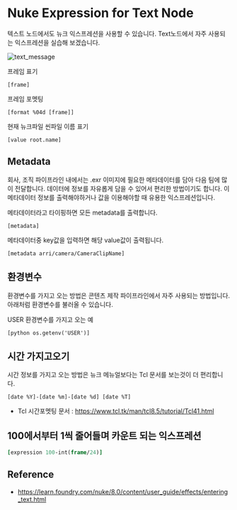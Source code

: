 # Nuke Expression for Text Node
텍스트 노드에서도 뉴크 익스프레션을 사용할 수 있습니다.
Text노드에서 자주 사용되는 익스프레션을 실습해 보겠습니다.

![text_message](../figures/text_message.png)

프레임 표기
```
[frame]
```

프레임 포멧팅
```
[format %04d [frame]]
```

현재 뉴크파일 씬파일 이름 표기
```
[value root.name]
```

## Metadata
회사, 조직 파이프라인 내에서는 .exr 이미지에 필요한 메타데이터를 담아 다음 팀에 많이 전달합니다.
데이터에 정보를 자유롭게 담을 수 있어서 편리한 방법이기도 합니다.
이 메타데이터 정보를 출력해야하거나 값을 이용해야할 때 유용한 익스프레션입니다.

메타데이터라고 타이핑하면 모든 metadata를 출력합니다.
```
[metadata]
```

메타데이터중 key값을 입력하면 해당 value값이 출력됩니다.
```
[metadata arri/camera/CameraClipName]
```

## 환경변수
환경변수를 가지고 오는 방법은 콘텐츠 제작 파이프라인에서 자주 사용되는 방법입니다.
아래처럼 환경변수를 불러올 수 있습니다.

USER 환경변수를 가지고 오는 예
```
[python os.getenv('USER')]
```

## 시간 가지고오기
시간 정보를 가지고 오는 방법은 뉴크 메뉴얼보다는 Tcl 문서를 보는것이 더 편리합니다.

```
[date %Y]-[date %m]-[date %d] [date %T]
```

- Tcl 시간포멧팅 문서 : https://www.tcl.tk/man/tcl8.5/tutorial/Tcl41.html

## 100에서부터 1씩 줄어들며 카운트 되는 익스프레션
```tcl
[expression 100-int(frame/24)]
```

## Reference
- https://learn.foundry.com/nuke/8.0/content/user_guide/effects/entering_text.html
